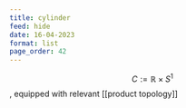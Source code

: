 ```yaml
---
title: cylinder
feed: hide
date: 16-04-2023
format: list
page_order: 42
---
```



$$C:=\mathbb R\times S^1$$, equipped with relevant [[product topology]]